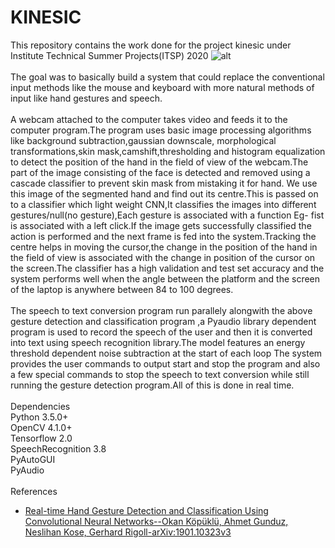 # KINESIC
This repository contains the work done for the project kinesic under Institute Technical Summer Projects(ITSP) 2020
![alt](https://api.insti.app/static/upload/a6/76/a676957d-956a-4810-b0a3-ae1975f20761-45A56223-8316-4F87-BA26-6D34390C83B6.jpeg.jpg)<br/>
<br/>
The goal was to basically build a system that could replace the conventional input methods like the mouse and keyboard with more natural methods of input like hand gestures and speech.<br/>
<br/>
A webcam attached to the computer takes video and feeds it to the computer program.The program uses basic image processing algorithms like background subtraction,gaussian downscale, morphological transformations,skin mask,camshift,thresholding and histogram equalization to detect the position of the hand in the field of view of the webcam.The part of the image consisting of the face is detected and removed using a cascade classifier to prevent skin mask from mistaking it for hand. We use this image of the segmented hand and find out its centre.This is passed on to a classifier which light weight CNN,It classifies the images into different gestures/null(no gesture),Each gesture is associated with a function Eg- fist is associated with a left click.If the image gets successfully classified the action is performed and the next frame is fed into the system.Tracking the centre helps in moving the cursor,the change in the position of the hand in the field of view is associated with the change in position of the cursor on the screen.The classifier has  a high validation and test set accuracy and the system performs well when the angle between the platform and the screen of the laptop is anywhere between 84 to 100 degrees.<br/>
<br/>
The speech to text conversion program run parallely alongwith the above gesture detection and classification program ,a Pyaudio library dependent program is used to record the speech of the user and then it is converted into text using speech recognition library.The model features an energy threshold dependent noise subtraction at the start of each loop The system provides the user commands to output start and stop the program and also a few special commands to stop the speech to text conversion while still running the gesture detection program.All of this is done in real time.<br/>
<br/>
Dependencies<br/>
Python 3.5.0+<br/>
OpenCV 4.1.0+<br/>
Tensorflow 2.0<br/>
SpeechRecognition 3.8<br/>
PyAutoGUI<br/>
PyAudio<br/>
<br/>
References<br/>
- [Real-time Hand Gesture Detection and Classification Using Convolutional Neural Networks--Okan Köpüklü, Ahmet Gunduz, Neslihan Kose, Gerhard Rigoll-arXiv:1901.10323v3](https://arxiv.org/abs/1901.10323)
